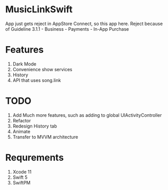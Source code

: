 # MusicLinkSwift

App just gets reject in AppStore Connect, so this app here. Reject because of Guideline 3.1.1 - Business - Payments - In-App Purchase

# Features

1. Dark Mode
2. Сonvenience show services
3. History
4. API that uses song.link

# TODO

1. Add Much more features, such as adding to global UIActivityController
2. Refactor
3. Redesign History tab
4. Animate
5. Transfer to MVVM architecture

# Requrements

1. Xcode 11
2. Swift 5
3. SwiftPM
